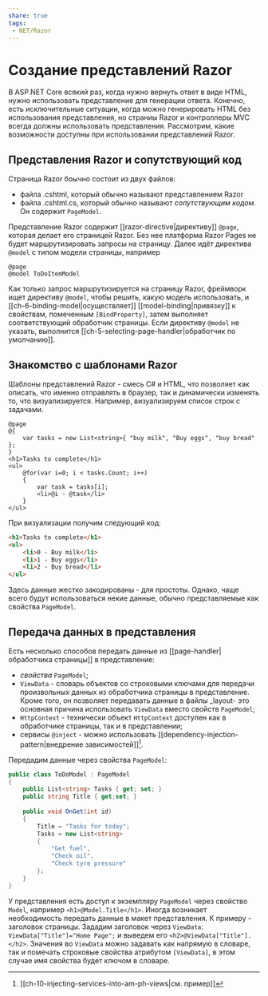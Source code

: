 ```yaml
---
share: true
tags:
 - NET/Razor
---
```

# Создание представлений Razor
В ASP.NET Core всякий раз, когда нужно вернуть ответ в виде HTML, нужно использовать представление для генерации ответа. Конечно, есть исключительные ситуации, когда можно генерировать HTML без использования представления, но страниы Razor и контроллеры MVC всегда должны использовать представления.
Рассмотрим, какие возможности доступны при использовании представлений Razor.
## Представления Razor и сопутствующий код
Страница Razor боычно состоит из двух файлов:
- файла .cshtml, который обычно называют представлением Razor
- файла .cshtml.cs, который обычно называют *сопутствующим кодом*. Он содержит `PageModel`.

Представление Razor содержит [[razor-directive|директиву]] `@page`, которая делает его страницей Razor. Без нее платформа Razor Pages не будет маршрутизировать запросы на страницу.
Далее идёт директива `@model` с типом модели страницы, например
```razor
@page
@model ToDoItemModel
```
Как только запрос маршрутизируется на страницу Razor, фреймворк ищет директиву `@model`, чтобы решить, какую модель использовать, и [[ch-6-binding-model|осуществляет]] [[model-binding|привязку]] к свойствам, помеченным `[BindProperty]`, затем выполняет соответствующий обработчик страницы. Если директиву `@model` не указать, выполнится [[ch-5-selecting-page-handler|обработчик по умолчанию]].
## Знакомство с шаблонами Razor
Шаблоны представлений Razor - смесь C# и HTML, что позволяет как описать, что именно отправлять в браузер, так и динамически изменять то, что визуализируется.
Например, визуализируем список строк с задачами.
```razor
@page
@{
	var tasks = new List<string>{ "buy milk", "Buy eggs", "buy bread" };
}
<h1>Tasks to complete</h1>
<ul>
	@for(var i=0; i < tasks.Count; i++)
	{
		var task = tasks[i];
		<li>@i - @task</li>
	}
</ul>
```
При визуализации получим следующий код:
```html
<h1>Tasks to complete</h1>
<ul>
	<li>0 - Buy milk</li>
	<li>1 - Buy eggs</li>
	<li>2 - Buy bread</li>
</ul>
```
Здесь данные жестко закодированы - для простоты. Однако, чаще всего будут использоваться некие данные, обычно представляемые как свойства `PageModel`.

## Передача данных в представления
Есть несколько способов передать данные из [[page-handler|обработчика страницы]] в представление:
- *свойства* `PageModel`;
- `ViewData` - словарь объектов со строковыми ключами для передачи произвольных данных из обработчика страницы в представление. Кроме того, он позволяет передавать данные в файлы \_layout- это основная причина использовать `ViewData` вместо свойств `PageModel`;
- `HttpContext` - технически объект `HttpContext` доступен как в обработчике страницы, так и в представлении;
- сервисы `@inject` - можно использовать [[dependency-injection-pattern|внедрение зависимостей]][^1].

Передадим данные через свойства `PageModel`:
```csharp
public class ToDoModel : PageModel
{
	public List<string> Tasks { get; set; }
	public string Title { get;set; }
	
	public void OnGet(int id)
	{
		Title = "Tasks for today";
		Tasks = new List<string>
		{
			"Get fuel",
			"Check oil",
			"Check tyre pressure"
		};
	}
}
```
У представления есть доступ к экземпляру `PageModel` через свойство `Model`, например `<h1>@Model.Title</h1>`.
Иногда возникает необходимость передать данные в макет представления. К примеру - заголовок страницы. Зададим заголовок через `ViewData`: `ViewData["Title"]="Home Page";` и выведем его `<h2>@ViewData["Title"].</h2>`.
Значения во `ViewData` можно задавать как напрямую в словаре, так и помечать строковые свойства атрибутом `[ViewData]`, в этом случае имя свойства будет ключом в словаре.

[^1]: [[ch-10-injecting-services-into-am-ph-views|см. пример]]